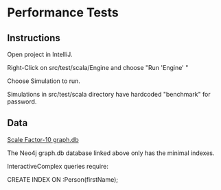 # Performance Tests

Instructions
------------ 

Open project in IntelliJ.

Right-Click on src/test/scala/Engine and choose "Run 'Engine' "

Choose Simulation to run.

Simulations in src/test/scala directory have hardcoded "benchmark" for password. 

Data
----


[Scale Factor-10 graph.db](https://www.dropbox.com/s/n9io553w70c756n/graph.db.zip?dl=0)

The Neo4j graph.db database linked above only has the minimal indexes.

InteractiveComplex queries require:

CREATE INDEX ON :Person(firstName);

